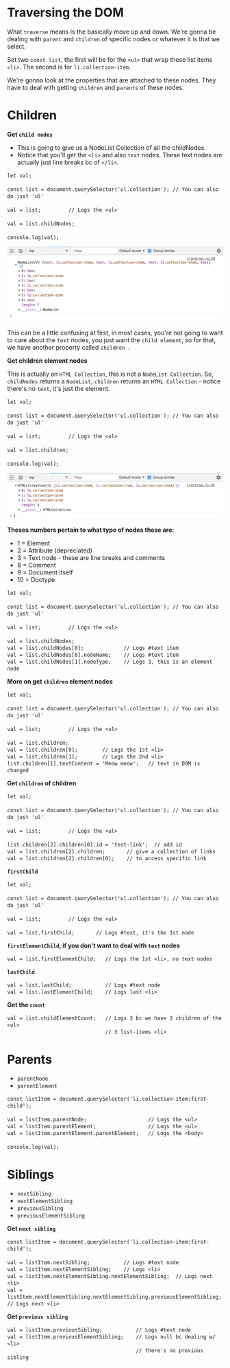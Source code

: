 # Traversing the DOM

What ```traverse``` means is the basically move up and down. We're gonna be dealing with ```parent``` and ```children``` of specific nodes or whatever it is that we select.

Set two ```const list```, the first will be for the ```<ul>``` that wrap these list items ```<li>```. The second is for ```li.collection-item```.

We're gonna look at the properties that are attached to these nodes. They have to deal with getting ```children``` and ```parents``` of these nodes.

# Children

**Get ```child nodes```**

* This is going to give us a NodeList Collection of all the childNodes.
* Notice that you'll get the ```<li>``` and also ```text``` nodes. These text nodes are actually just line breaks bc of ```</li>```.

```
let val;

const list = document.querySelector('ul.collection'); // You can also do just 'ul'

val = list;         // Logs the <ul>

val = list.childNodes;

console.log(val);
```

<kbd>![alt text](img/childNodes.png "screenshot")</kbd>

This can be a little confusing at first, in most cases, you're not going to want to care about the ```text``` nodes, you just want the ```child element```, so for that, we have another property called ```children ```.

**Get children element nodes**

This is actually an ```HTML Collection```, this is not a ```NodeList Collection```. So, ```childNodes``` returns a ```NodeList```, ```children``` returns an ```HTML Collection``` - notice there's no ```text```, it's just the element.

```
let val;

const list = document.querySelector('ul.collection'); // You can also do just 'ul'

val = list;         // Logs the <ul>

val = list.children;

console.log(val);
```
<kbd>![alt text](img/childrenele.png "screenshot")</kbd>

**Theses numbers pertain to what type of nodes these are:**
* 1 = Element
* 2 = Attribute (depreciated)
* 3 = Text node - these are line breaks and comments
* 8 = Comment
* 9 = Document itself
* 10 = Doctype

```
let val;

const list = document.querySelector('ul.collection'); // You can also do just 'ul'

val = list;         // Logs the <ul>

val = list.childNodes;
val = list.childNodes[0];             // Logs #text item
val = list.childNodes[0].nodeName;    // Logs #text item
val = list.childNodes[1].nodeType;    // Logs 3, this is an element node
```

**More on get ```children``` element nodes**

```
let val;

const list = document.querySelector('ul.collection'); // You can also do just 'ul'

val = list;         // Logs the <ul>

val = list.children;
val = list.children[0];        // Logs the 1st <li>
val = list.children[1];        // Logs the 2nd <li>
list.children[1].textContent = 'Meow meow';   // text in DOM is changed
```

**Get ```children``` of children**

```
let val;

const list = document.querySelector('ul.collection'); // You can also do just 'ul'

val = list;         // Logs the <ul>

list.children[2].children[0].id = 'test-link';  // add id
val = list.children[2].children;       // give a collection of links
val = list.children[2].children[0];    // to access specific link
```

**```firstChild```**
```
let val;

const list = document.querySelector('ul.collection'); // You can also do just 'ul'

val = list;         // Logs the <ul>

val = list.firstChild;       // Logs #text, it's the 1st node
```

**```firstElementChild```, if you don't want to deal with ```text``` nodes**

```
val = list.firstElementChild;   // Logs the 1st <li>, no text nodes
```

**```lastChild```**
```
val = list.lastChild;           // Logs #text node
val = list.lastElementChild;    // Logs last <li>
```

**Get the ```count```**

```
val = list.childElementCount;   // Logs 3 bc we have 3 children of the <ul>
                                // 3 list-items <li>
```

# Parents

* ```parentNode```
* ```parentElement```

```
const listItem = document.querySelector('li.collection-item:first-child');

val = listItem.parentNode;                    // Logs the <ul>
val = listItem.parentElement;                 // Logs the <ul>
val = listItem.parentElement.parentElement;   // Logs the <body>

console.log(val);
```

# Siblings

* ```nextSibling```
* ```nextElementSibling```
* ```previousSibling```
* ```previousElementSibling```

**Get ```next sibling```**
```
const listItem = document.querySelector('li.collection-item:first-child');

val = listItem.nextSibling;           // Logs #text node
val = listItem.nextElementSibling;    // Logs <li>
val = listItem.nextElementSibling.nextElementSibling;  // Logs next <li>
val = listItem.nextElementSibling.nextElementSibling.previousElementSibling;  // Logs next <li>
```

**Get ```previous sibling```**
```
val = listItem.previousSibling;           // Logs #text node
val = listItem.previousElementSibling;    // Logs null bc dealing w/ <li>
                                          // there's no previous sibling
```